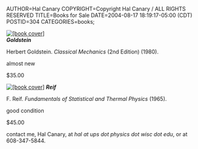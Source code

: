 AUTHOR=Hal Canary
COPYRIGHT=Copyright Hal Canary / ALL RIGHTS RESERVED
TITLE=Books for Sale
DATE=2004-08-17 18:19:17-05:00 (CDT)
POSTID=304
CATEGORIES=books;

[![[book cover]](https://halcanary.org/images/books-goldstein.jpg)](https://halcanary.org/isbn/?0201029189/Classical+Mechanics+%28Goldstein%29)  
**_Goldstein_**

Herbert Goldstein. _Classical Mechanics_ (2nd Edition) (1980).

almost new

$35.00

[![[book cover]](https://halcanary.org/images/books-reif.jpg)](https://halcanary.org/isbn/?0070518009/Frederick+Reif)
**_Reif_**

F. Reif. _Fundamentals of Statistical and Thermal Physics_ (1965).

good condition

$45.00

contact me, Hal Canary, at _hal at ups dot physics dot wisc dot edu_, or at 608-347-5844.
